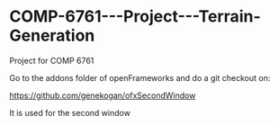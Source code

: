 COMP-6761---Project---Terrain-Generation
========================================

Project for COMP 6761

Go to the addons folder of openFrameworks and do a git checkout on:

https://github.com/genekogan/ofxSecondWindow

It is used for the second window
